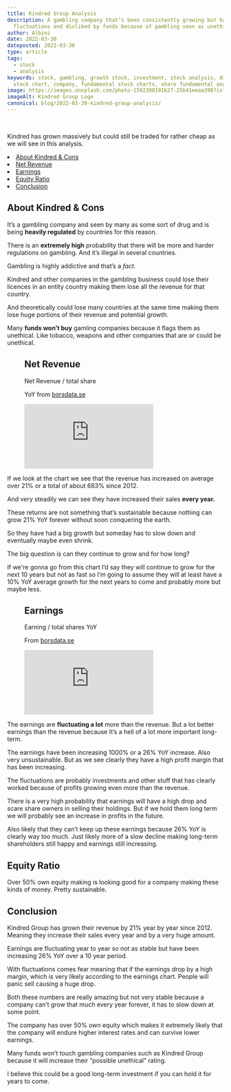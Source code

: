 ```yaml
---
title: Kindred Group Analysis
description: A gambling company that’s been consistently growing but has high
  fluctuations and disliked by funds because of gambling seen as unethical.
author: Albini
date: 2022-03-30
dateposted: 2022-03-30
type: article
tags:
  - stock
  - analysis
keywords: stock, gambling, growth stock, investment, stock analysis, dividend stock,
  stock chart, company, fundamental stock charts, share fundamental analysis
image: https://images.unsplash.com/photo-1592398191627-25b41eeaa398?ixlib=rb-1.2.1&ixid=MnwxMjA3fDB8MHxwaG90by1wYWdlfHx8fGVufDB8fHx8&auto=format&fit=crop&w=1032&q=80
imageAlt: Kindred Group Logo
canonical: blog/2022-03-30-kindred-group-analysis/
---
```


<br>
<p>
Kindred has grown massively but could still be traded for rather cheap as we will see in this analysis.
</p>

<nav class="list-nav">

<li><a href="#about-kindred">About Kindred & Cons</a></li>

<li><a href="#revenue">Net Revenue</a></li>

<li><a href="#earnings">Earnings</a></li>

<li><a href="#equity">Equity Ratio</a></li>

<li><a href="#conclusion">Conclusion</a></li>

</nav>

<h2 id="about-kindred">About Kindred & Cons</h2>

<p>

It’s a gambling company and seen by many as some sort of drug and is being **heavily regulated** by countries for this reason.

</p>

<p>

There is an **extremely high** probability that there will be more and harder regulations on gambling. And it’s illegal in several countries.

</p>

<p>

Gambling is highly addictive and that’s a *fact.*

</p>

<p>

Kindred and other companies in the gambling business could lose their licences in an entity country making them lose all the revenue for that country.

</p>
<p>

And theoretically could lose many countries at the same time making them lose huge portions of their revenue and potential growth.

</p>

<p>

Many **funds won’t buy** gamling companies because it flags them as unethical. Like tobacco, weapons and other companies that are or could be unethical.

</p>

<figure>

<figcaption class="text-centered">

  <h2 id="revenue">Net Revenue</h2>
  <p>Net Revenue / total share</p>
  <p class="text-light">YoY from <a href="https://borsdata.se/" target="_blank">borsdata.se</a></p>

</figcaption>

<iframe loading="lazy" seamless frameborder="0" scrolling="no" src="https://docs.google.com/spreadsheets/d/e/2PACX-1vTZ6q_7lsfgYji-CUQAKaYxp87WSM9Gk8QT04MVgoJKYI9egNezBpvFnp667fKEtTvlFegjwOBVow3o/pubchart?oid=690255900&amp;format=interactive"></iframe>

</figure>

<p>If we look at the chart we see that the revenue has increased on average over <span class="text-plus">21%</span> or a total of about <span class="text-plus">683%</span> since 2012.</p>

<p>And very steadily we can see they have increased their sales <b>every year.</b></p>

<p>These returns are not something that’s sustainable because nothing can grow <span class="text-plus">21%</span> YoY forever without soon conquering the earth.</p>

<p>So they have had a big growth but someday has to slow down and eventually maybe even shrink.</p>

<p>The big question is can they continue to grow and for how long?</p>

<p>If we're gonna go from this chart I’d say they will continue to grow for the next 10 years but not as fast so I’m going to assume they will at least have a 10% YoY average growth for the next years to come and probably more but maybe less.</p>

<figure>

<figcaption class="text-centered">

  <h2 id="earnings">Earnings</h2>

  <p>Earning / total shares YoY</p>

  <p class="text-light">From <a href="https://www.borsdata.se" target="_blank">borsdata.se</a>

</figcaption>

<iframe loading="lazy" seamless frameborder="0" scrolling="no" src="https://docs.google.com/spreadsheets/d/e/2PACX-1vTZ6q_7lsfgYji-CUQAKaYxp87WSM9Gk8QT04MVgoJKYI9egNezBpvFnp667fKEtTvlFegjwOBVow3o/pubchart?oid=1231751740&amp;format=interactive"></iframe>

</figure>

<p>The earnings are <b>fluctuating a lot</b> more than the revenue. But a lot better earnings than the revenue because It’s a hell of a lot more important long-term.</p>

<p>The earnings have been increasing <span class="text-plus">1000%</span> or a <span class="text-plus">26%</span> YoY increase. Also very unsustainable. But as we see clearly they have a high profit margin that has been increasing.</p>

<p>The fluctuations are probably investments and other stuff that has clearly worked because of profits growing even more than the revenue.</p>

<p>There is a very high probability that earnings will have a high drop and scare share owners in selling their holdings. But if we hold them long term we will probably see an increase in profits in the future.</p>

<p>Also likely that they can’t keep up these earnings because 26% YoY is clearly way too much. Just likely more of a slow decline making long-term shareholders still happy and earnings still increasing.</p>

<h2 id="equity">Equity Ratio</h2>

<p>Over 50% own equity making is looking good for a company making these kinds of money. Pretty sustainable.</p>

<h2 id="conclusion">Conclusion</h2>

<p>Kindred Group has grown their revenue by <span class="text-plus">21%</span> year by year since 2012. Meaning they increase their sales every year and by a very huge amount.</p>

<p>Earnings are fluctuating year to year so not as stable but have been increasing <span class="text-plus">26%</span> YoY over a 10 year period.</p>

<p>With fluctuations comes fear meaning that if the earnings drop by a high margin, which is very likely according to the earnings chart. People will panic sell causing a huge drop.</p>

<p>Both these numbers are really amazing but not very stable because a company can’t grow that much every year forever, it has to slow down at some point.</p>

<p>The company has over 50% own equity which makes it extremely likely that the company will endure higher interest rates and can survive lower earnings.</p>

<p>Many funds won’t touch gambling companies such as Kindred Group because it will increase their “possible unethical” rating.</p>

<p>I believe this could be a good long-term investment if you can hold it for years to come.</p>